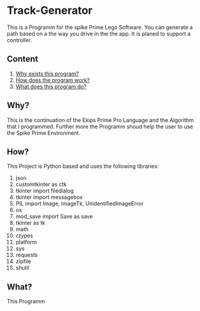 # Track-Generator

This is a Programm for the spike Prime Lego Software.
You can generate a path based on a the way you drive in the the app.
It is planed to support a controller.

## Content

1. [Why exists this program?](#Why?)
2. [How does the program work?](#How?)
3. [What does this program do?](#What?)

## Why?

This is the continuation of the Ekips Prime Pro Language and the Algorithm that 
I programmed. Further more the Programm shoud help the user to use the Spike Prime 
Environment.

## How?

This Project is Python based and uses the following libraries:

1. json
2. customtkinter as ctk
3. tkinter import filedialog
4. tkinter import messagebox
5. PIL import Image, ImageTk, UnidentifiedImageError
6. os
7. mod_save import Save as save
8. tkinter as tk
9. math
10. ctypes
11. platform
12. sys
13. requests
14. zipfile
15. shutil

## What?

This Programm 
